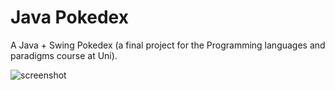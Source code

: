 # Java Pokedex

A Java + Swing Pokedex (a final project for the Programming languages and paradigms course at Uni).

![screenshot](https://github.com/user-attachments/assets/359eb371-a97e-4db5-b1e8-550bfdf41eed)
